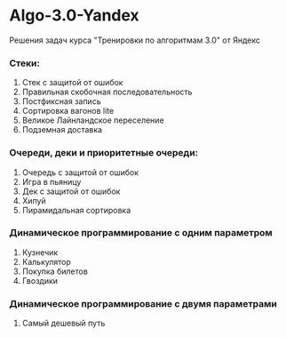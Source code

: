# Algo-3.0-Yandex
Решения задач курса "Тренировки по алгоритмам 3.0" от Яндекс
### Стеки:
1. Стек с защитой от ошибок
2. Правильная скобочная последовательность
3. Постфиксная запись
4. Сортировка вагонов lite
5. Великое Лайнландское переселение
6. Подземная доставка
### Очереди, деки и приоритетные очереди:
1. Очередь с защитой от ошибок
2. Игра в пьяницу
3. Дек с защитой от ошибок
4. Хипуй
5. Пирамидальная сортировка
###	Динамическое программирование с одним параметром
1. Кузнечик
2. Калькулятор
3. Покупка билетов
4. Гвоздики
### Динамическое программирование с двумя параметрами
1. Самый дешевый путь
